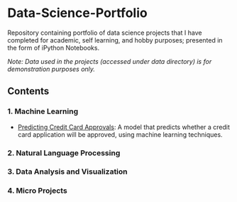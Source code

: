 # Data-Science-Portfolio
Repository containing portfolio of data science projects that I have completed for academic, self learning, and hobby purposes; presented in the form of iPython Notebooks.

*Note: Data used in the projects (accessed under data directory) is for demonstration purposes only.*

## Contents
### 1. Machine Learning
  - [Predicting Credit Card Approvals](https://github.com/isaac-awotwe/Data-Science-Portfolio/blob/main/credit_card_approvals.ipynb): A model that predicts whether a credit card application will be approved, using machine learning techniques. 
### 2.  Natural Language Processing
### 3.  Data Analysis and Visualization
### 4.  Micro Projects
